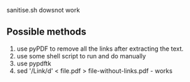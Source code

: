 sanitise.sh dowsnot work

## Possible methods

1. use pyPDF to remove all the links after extracting the text.
2. use some shell script to run and do manually
3. use pypdftk
4. sed '/Link/d' < file.pdf > file-without-links.pdf - works